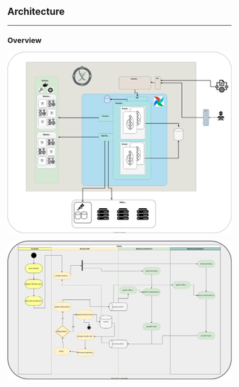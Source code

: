 <!--
Copyright (c) 2019 Matthias Tafelmeier.

This file is part of godon

godon is free software: you can redistribute it and/or modify
it under the terms of the GNU Affero General Public License as
published by the Free Software Foundation, either version 3 of the
License, or (at your option) any later version.

godon is distributed in the hope that it will be useful,
but WITHOUT ANY WARRANTY; without even the implied warranty of
MERCHANTABILITY or FITNESS FOR A PARTICULAR PURPOSE.  See the
GNU Affero General Public License for more details.

You should have received a copy of the GNU Affero General Public License
along with this godon. If not, see <http://www.gnu.org/licenses/>.
-->

## Architecture
----------------

### Overview

![Components](https://raw.githubusercontent.com/cherusk/godon/master/docs_content/drawings/architecture.drawio.svg?sanitize=true)

![FLow_Outline](https://raw.githubusercontent.com/cherusk/godon/master/docs_content/drawings/flow_outline.drawio.svg?sanitize=true)

